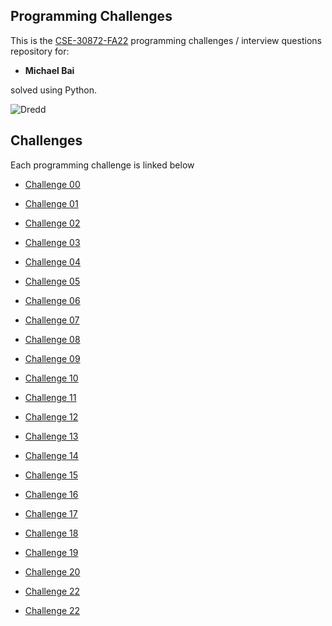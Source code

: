 ## Programming Challenges
This is the [CSE-30872-FA22] programming challenges / interview questions repository for:

- **Michael Bai**

solved using Python.

![Dredd](https://github.com/nd-cse-30872-fa22/cse-30872-fa22-assignments/workflows/Dredd/badge.svg)

[CSE-30872-FA22]:   https://www3.nd.edu/~pbui/teaching/cse.30872.fa22/
## Challenges

Each programming challenge is linked below

- [Challenge 00](https://www3.nd.edu/~pbui/teaching/cse.30872.fa22/challenge00.html)

- [Challenge 01](https://www3.nd.edu/~pbui/teaching/cse.30872.fa22/challenge01.html)

- [Challenge 02](https://www3.nd.edu/~pbui/teaching/cse.30872.fa22/challenge02.html)

- [Challenge 03](https://www3.nd.edu/~pbui/teaching/cse.30872.fa22/challenge03.html)

- [Challenge 04](https://www3.nd.edu/~pbui/teaching/cse.30872.fa22/challenge04.html)

- [Challenge 05](https://www3.nd.edu/~pbui/teaching/cse.30872.fa22/challenge05.html)

- [Challenge 06](https://www3.nd.edu/~pbui/teaching/cse.30872.fa22/challenge06.html)

- [Challenge 07](https://www3.nd.edu/~pbui/teaching/cse.30872.fa22/challenge07.html)

- [Challenge 08](https://www3.nd.edu/~pbui/teaching/cse.30872.fa22/challenge08.html)

- [Challenge 09](https://www3.nd.edu/~pbui/teaching/cse.30872.fa22/challenge09.html)

- [Challenge 10](https://www3.nd.edu/~pbui/teaching/cse.30872.fa22/challenge10.html)

- [Challenge 11](https://www3.nd.edu/~pbui/teaching/cse.30872.fa22/challenge11.html)

- [Challenge 12](https://www3.nd.edu/~pbui/teaching/cse.30872.fa22/challenge12.html)

- [Challenge 13](https://www3.nd.edu/~pbui/teaching/cse.30872.fa22/challenge13.html)

- [Challenge 14](https://www3.nd.edu/~pbui/teaching/cse.30872.fa22/challenge14.html)

- [Challenge 15](https://www3.nd.edu/~pbui/teaching/cse.30872.fa22/challenge15.html)

- [Challenge 16](https://www3.nd.edu/~pbui/teaching/cse.30872.fa22/challenge16.html)

- [Challenge 17](https://www3.nd.edu/~pbui/teaching/cse.30872.fa22/challenge17.html)

- [Challenge 18](https://www3.nd.edu/~pbui/teaching/cse.30872.fa22/challenge18.html)

- [Challenge 19](https://www3.nd.edu/~pbui/teaching/cse.30872.fa22/challenge19.html)

- [Challenge 20](https://www3.nd.edu/~pbui/teaching/cse.30872.fa22/challenge20.html)

- [Challenge 22](https://www3.nd.edu/~pbui/teaching/cse.30872.fa22/challenge22.html)

- [Challenge 22](https://www3.nd.edu/~pbui/teaching/cse.30872.fa22/challenge22.html)

